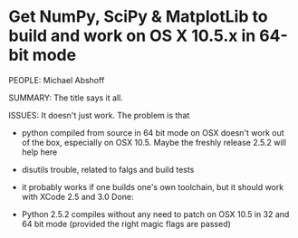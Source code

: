 

# Get NumPy, SciPy & MatplotLib to build and work on OS X 10.5.x in 64-bit mode

PEOPLE: Michael Abshoff 

SUMMARY: The title says it all. 

ISSUES: It doesn't just work. The problem is that  

* python compiled from source in 64 bit mode on OSX doesn't work out of the box, especially on OSX 10.5. Maybe the freshly release 2.5.2 will help here 
* disutils trouble, related to falgs and build tests 
* it probably works if one builds one's own toolchain, but it should work with XCode 2.5 and 3.0 
Done: 

* Python 2.5.2 compiles without any need to patch on OSX 10.5 in 32 and 64 bit mode (provided the right magic flags are passed) 